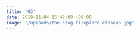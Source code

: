 ```yaml
---
title: '03'
date: 2019-11-04 15:42:00 +00:00
image: "/uploads/the-stag-fireplace-closeup.jpg"
---
```


